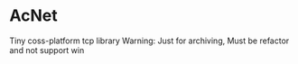 AcNet
=====

Tiny coss-platform tcp library
Warning: Just for archiving, Must be refactor and not support win
